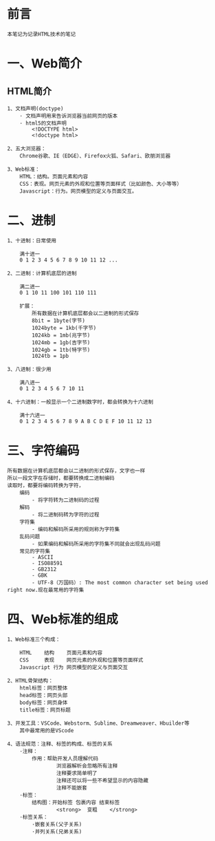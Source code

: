 # 前言

    本笔记为记录HTML技术的笔记

# 一、Web简介

## HTML简介

    1、文档声明(doctype)
        · 文档声明用来告诉浏览器当前网页的版本
        · html5的文档声明
            <!DOCTYPE html>
            <!doctype html>

    2、五大浏览器：
        Chrome谷歌、IE（EDGE）、Firefox火狐、Safari、欧朋浏览器

    3、Web标准：
        HTML：结构。页面元素和内容
        CSS：表现。网页元素的外观和位置等页面样式（比如颜色、大小等等）
        Javascript：行为。网页模型的定义与页面交互。

# 二、进制

    1、十进制：日常使用

        满十进一
        0 1 2 3 4 5 6 7 8 9 10 11 12 ...

    2、二进制：计算机底层的进制

        满二进一
        0 1 10 11 100 101 110 111

        扩展：
            所有数据在计算机底层都会以二进制的形式保存
            8bit = 1byte(字节)
            1024byte = 1kb(千字节)
            1024kb = 1mb(兆字节)
            1024mb = 1gb(吉字节)
            1024gb = 1tb(特字节)
            1024tb = 1pb

    3、八进制：很少用

        满八进一
        0 1 2 3 4 5 6 7 10 11

    4、十六进制：一般显示一个二进制数字时，都会转换为十六进制

        满十六进一
        0 1 2 3 4 5 6 7 8 9 A B C D E F 10 11 12 13
# 三、字符编码

    所有数据在计算机底层都会以二进制的形式保存，文字也一样
    所以一段文字在存储时，都要转换成二进制编码
    读取时，都要将编码转换为字符，
        编码
            - 将字符转为二进制码的过程
        解码
            - 将二进制码转为字符的过程
        字符集
            - 编码和解码所采用的规则称为字符集
        乱码问题
            - 如果编码和解码所采用的字符集不同就会出现乱码问题
        常见的字符集
            - ASCII 
            - ISO88591
            - GB2312
            - GBK
            - UTF-8（万国码）: The most common character set being used right now.现在最常用的字符集

# 四、Web标准的组成

    1、Web标准三个构成：

        HTML    结构    页面元素和内容
        CSS     表现    网页元素的外观和位置等页面样式
        Javascript 行为 网页模型的定义与页面交互

    2、HTML骨架结构：
        html标签：网页整体
        head标签：网页头部
        body标签：网页身体
        title标签：网页标题

    3、开发工具：VSCode、Webstorm、Sublime、Dreamweaver、Hbuilder等
        其中最常用的是VScode

    4、语法规范：注释、标签的构成、标签的关系
        ·注释：
            作用：帮助开发人员理解代码
                    浏览器解析会忽略所有注释
                    注释要求简单明了
                    注释还可以将一些不希望显示的内容隐藏
                    注释不能嵌套
        ·标签：
            结构图：开始标签 包裹内容 结束标签
                    <strong>  变粗    </strong>
        ·标签关系：
            ·嵌套关系(父子关系)
            ·并列关系(兄弟关系)

